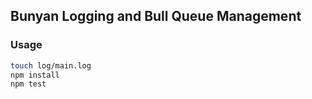 ## Bunyan Logging and Bull Queue Management

### Usage

```sh 
touch log/main.log
npm install
npm test
```